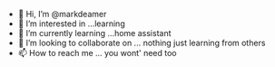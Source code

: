 - 👋 Hi, I’m @markdeamer
- 👀 I’m interested in ...learning
- 🌱 I’m currently learning ...home assistant
- 💞️ I’m looking to collaborate on ... nothing just learning from others
- 📫 How to reach me ... you wont' need too

<!---
markdeamer/markdeamer is a ✨ special ✨ repository because its `README.md` (this file) appears on your GitHub profile.
You can click the Preview link to take a look at your changes.
--->
